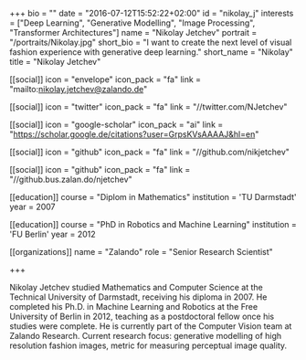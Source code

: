 +++
bio = ""
date = "2016-07-12T15:52:22+02:00"
id = "nikolay_j"
interests = ["Deep Learning", "Generative Modelling", "Image Processing", "Transformer Architectures"]
name = "Nikolay Jetchev"
portrait = "/portraits/Nikolay.jpg"
short_bio = "I want to create the next level of visual fashion experience with generative deep learning."
short_name = "Nikolay"
title = "Nikolay Jetchev"

[[social]]
    icon = "envelope"
    icon_pack = "fa"
    link = "mailto:nikolay.jetchev@zalando.de"

[[social]]
    icon = "twitter"
    icon_pack = "fa"
    link = "//twitter.com/NJetchev"

[[social]]
    icon = "google-scholar"
    icon_pack = "ai"
    link = "https://scholar.google.de/citations?user=GrpsKVsAAAAJ&hl=en"

[[social]]
    icon = "github"
    icon_pack = "fa"
    link = "//github.com/nikjetchev"
    
[[social]]
    icon = "github"
    icon_pack = "fa"
    link = "//github.bus.zalan.do/njetchev"
    
[[education]]
    course = "Diplom in Mathematics"
    institution = 'TU Darmstadt'
    year = 2007
    
[[education]]
    course = "PhD in Robotics and Machine Learning"
    institution = 'FU Berlin'
    year = 2012

[[organizations]]
    name = "Zalando"
    role = "Senior Research Scientist"

+++

Nikolay Jetchev studied Mathematics and Computer Science at the Technical University of Darmstadt, receiving his diploma in 2007. He completed his Ph.D. in Machine Learning and Robotics at the Free University of Berlin in 2012, teaching as a postdoctoral fellow once his studies were complete. He is currently part of the Computer Vision team at Zalando Research. Current research focus: generative modelling of high resolution fashion images, metric for measuring perceptual image quality.
